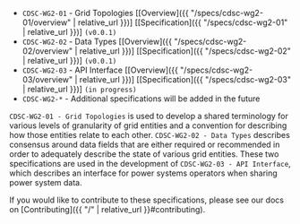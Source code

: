 * `CDSC-WG2-01` - Grid Topologies [[Overview]({{ "/specs/cdsc-wg2-01/overview" | relative_url }})] [[Specification]({{ "/specs/cdsc-wg2-01" | relative_url }})] `(v0.0.1)`
* `CDSC-WG2-02` - Data Types [[Overview]({{ "/specs/cdsc-wg2-02/overview" | relative_url }})] [[Specification]({{ "/specs/cdsc-wg2-02" | relative_url }})] `(v0.0.1)`
* `CDSC-WG2-03` - API Interface [[Overview]({{ "/specs/cdsc-wg2-03/overview" | relative_url }})] [[Specification]({{ "/specs/cdsc-wg2-03" | relative_url }})] `(in progress)`
* `CDSC-WG2-*` - Additional specifications will be added in the future

`CDSC-WG2-01 - Grid Topologies` is used to develop a shared terminology for various levels of granularity of grid entities and a convention for describing how those entities relate to each other. `CDSC-WG2-02 - Data Types` describes consensus around data fields that are either required or recommended in order to adequately describe the state of various grid entities. These two specifications are used in the development of `CDSC-WG2-03 - API Interface`, which describes an interface for power systems operators when sharing power system data. 

If you would like to contribute to these specifications, please see our docs on [Contributing]({{ "/" | relative_url }}#contributing).
